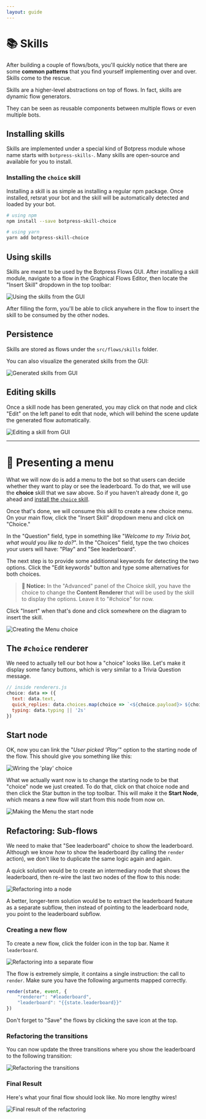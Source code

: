 ```yaml
---
layout: guide
---
```


# 📚 Skills

After building a couple of flows/bots, you'll quickly notice that there are some **common patterns** that you find yourself implementing over and over. Skills come to the rescue.

Skills are a higher-level abstractions on top of flows. In fact, skills are dynamic flow generators.

They can be seen as reusable components between multiple flows or even multiple bots.

## Installing skills

Skills are implemented under a special kind of Botpress module whose name starts with `botpress-skills-`. Many skills are open-source and available for you to install.

### Installing the `choice` skill <a class="toc" id="installing-the-choice-skill" href="#installing-the-choice-skill"></a>

Installing a skill is as simple as installing a regular npm package. Once installed, retsrat your bot and the skill will be automatically detected and loaded by your bot.

```bash
# using npm
npm install --save botpress-skill-choice

# using yarn
yarn add botpress-skill-choice
```

## Using skills

Skills are meant to be used by the Botpress Flows GUI. After installing a skill module, navigate to a flow in the Graphical Flows Editor, then locate the "Insert Skill" dropdown in the top toolbar:

![Using the skills from the GUI][skillsMenu]

After filling the form, you'll be able to click anywhere in the flow to insert the skill to be consumed by the other nodes.

## Persistence

Skills are stored as flows under the `src/flows/skills` folder.

You can also visualize the generated skills from the GUI:

![Generated skills from GUI][skillsPanel]

## Editing skills

Once a skill node has been generated, you may click on that node and click "Edit" on the left panel to edit that node, which will behind the scene update the generated flow automatically.

![Editing a skill from GUI][skillsEdit]

---

# 🔨 Presenting a menu

What we will now do is add a menu to the bot so that users can decide whether they want to play or see the leaderboard. To do that, we will use the **choice** skill that we saw above. So if you haven't already done it, go ahead and [install the `choice` skill](#installing-the-choice-skill).

Once that's done, we will consume this skill to create a new choice menu. On your main flow, click the "Insert Skill" dropdown menu and click on "Choice."

In the "Question" field, type in something like "*Welcome to my Trivia bot, what would you like to do?*". In the "Choices" field, type the two choices your users will have: "Play" and "See leaderboard".

The next step is to provide some additionnal keywords for detecting the two options. Click the "Edit keywords" button and type some alternatives for both choices.

> **🔬 Notice:** In the "Advanced" panel of the Choice skill, you have the choice to change the **Content Renderer** that will be used by the skill to display the options. Leave it to "#choice" for now.

Click "Insert" when that's done and click somewhere on the diagram to insert the skill.

![Creating the Menu choice][choice]

## The `#choice` renderer

We need to actually tell our bot how a "choice" looks like. Let's make it display some fancy buttons, which is very similar to a Trivia Question message.

```js
// inside renderers.js
choice: data => ({
  text: data.text,
  quick_replies: data.choices.map(choice => `<${choice.payload}> ${choice.text}`),
  typing: data.typing || '2s'
})
```

## Start node

OK, now you can link the "*User picked 'Play'*" option to the starting node of the flow. This should give you something like this:

![Wiring the 'play' choice][choicePlay]

What we actually want now is to change the starting node to be that "choice" node we just created. To do that, click on that choice node and then click the Star button in the top toolbar. This will make it the **Start Node**, which means a new flow will start from this node from now on.

![Making the Menu the start node][choiceStar]

## Refactoring: Sub-flows

We need to make that "See leaderboard" choice to show the leaderboard. Although we know *how* to show the leaderboard (by calling the `render` action), we don't like to duplicate the same logic again and again.

A quick solution would be to create an intermediary node that shows the leaderboard, then re-wire the last two nodes of the flow to this node:

![Refactoring into a node][refactoringNode]

A better, longer-term solution would be to extract the leaderboard feature as a separate subflow, then instead of pointing to the leaderboard node, you point to the leaderboard subflow.

### Creating a new flow

To create a new flow, click the folder icon in the top bar. Name it `leaderboard`.

![Refactoring into a separate flow][refactoringFlow]

The flow is extremely simple, it contains a single instruction: the call to `render`. Make sure you have the following arguments mapped correctly.

```js
render(state, event, {
    "renderer": "#leaderboard",
    "leaderboard": "{{state.leaderboard}}"
})
```

Don't forget to "Save" the flows by clicking the save icon at the top.

### Refactoring the transitions

You can now update the three transitions where you show the leaderboard to the following transition:

![Refactoring the transitions][refactoringTransition]

### Final Result

Here's what your final flow should look like. No more lengthy wires!

![Final result of the refactoring][refactoringResult]

[skillsMenu]: {{site.basedir}}/images/skillsMenu.jpg
[skillsPanel]: {{site.basedir}}/images/skillsPanel.jpg
[skillsEdit]: {{site.basedir}}/images/skillsEdit.jpg
[choice]: {{site.basedir}}/images/choice.jpg
[choicePlay]: {{site.basedir}}/images/choicePlay.jpg
[choiceStar]: {{site.basedir}}/images/choiceStar.jpg
[refactoringNode]: {{site.basedir}}/images/refactoringNode.jpg
[refactoringFlow]: {{site.basedir}}/images/refactoringFlow.jpg
[refactoringTransition]: {{site.basedir}}/images/refactoringTransition.jpg
[refactoringResult]: {{site.basedir}}/images/refactoringResult.jpg